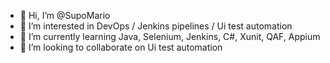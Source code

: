 - 👋 Hi, I’m @SupoMario
- 👀 I’m interested in DevOps / Jenkins pipelines / Ui test automation
- 🌱 I’m currently learning Java, Selenium, Jenkins, C#, Xunit, QAF, Appium
- 💞️ I’m looking to collaborate on Ui test automation


<!---
SupoMario/SupoMario is a ✨ special ✨ repository because its `README.md` (this file) appears on your GitHub profile.
You can click the Preview link to take a look at your changes.
--->
